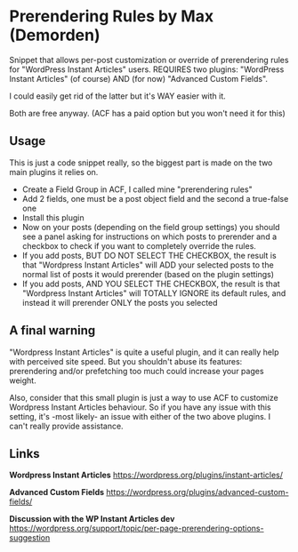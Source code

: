 # Prerendering Rules by Max (Demorden)
Snippet that allows per-post customization or override of prerendering rules for "WordPress Instant Articles" users.
REQUIRES two plugins: "WordPress Instant Articles" (of course) AND (for now) "Advanced Custom Fields".

I could easily get rid of the latter but it's WAY easier with it.

Both are free anyway. (ACF has a paid option but you won't need it for this)

## Usage
This is just a code snippet really, so the biggest part is made on the two main plugins it relies on.

* Create a Field Group in ACF, I called mine "prerendering rules"
*   Add 2 fields, one must be a post object field and the second a true-false one
* Install this plugin
* Now on your posts (depending on the field group settings) you should see a panel asking for instructions on which posts to prerender and a checkbox to check if you want to completely override the rules.
*   If you add posts, BUT DO NOT SELECT THE CHECKBOX, the result is that "Wordpress Instant Articles" will ADD your selected posts to the normal list of posts it would prerender (based on the plugin settings)
*   If you add posts, AND YOU SELECT THE CHECKBOX, the result is that "Wordpress Instant Articles" will TOTALLY IGNORE its default rules, and instead it will prerender ONLY the posts you selected

## A final warning
"Wordpress Instant Articles" is quite a useful plugin, and it can really help with perceived site speed.
But you shouldn't abuse its features: prerendering and/or prefetching too much could increase your pages weight.

Also, consider that this small plugin is just a way to use ACF to customize Wordpress Instant Articles behaviour.
So if you have any issue with this setting, it's -most likely- an issue with either of the two above plugins.
I can't really provide assistance.

## Links
**Wordpress Instant Articles** https://wordpress.org/plugins/instant-articles/

**Advanced Custom Fields** https://wordpress.org/plugins/advanced-custom-fields/

**Discussion with the WP Instant Articles dev** https://wordpress.org/support/topic/per-page-prerendering-options-suggestion
